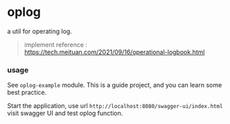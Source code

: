 # oplog

a util for operating log.

> implement reference : https://tech.meituan.com/2021/09/16/operational-logbook.html


### usage

See `oplog-example` module. This is a guide project, and you can learn some best practice.

Start the application, use url `http://localhost:8080/swagger-ui/index.html`  visit swagger UI and test oplog function. 



